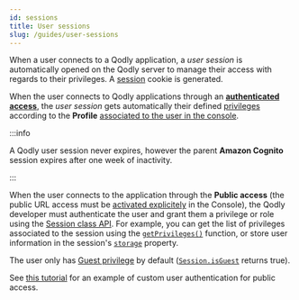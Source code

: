 ```yaml
---
id: sessions
title: User sessions
slug: /guides/user-sessions
---
```


When a user connects to a Qodly application, a *user session* is automatically opened on the Qodly server to manage their access with regards to their privileges. A [session](../SessionClass.md) cookie is generated.

When the user connects to Qodly applications through an [**authenticated access**](../../get-started/access.md#authenticated-access), the *user session* gets automatically their defined [privileges](../../4DQodlyPro/roles/rolesPrivilegesOverview.md) according to the **Profile** [associated to the user in the console](../../console/userAccountManagement.md#add-new-user). 

:::info

A Qodly user session never expires, however the parent **Amazon Cognito** session expires after one week of inactivity.

:::

When the user connects to the application through the **Public access** (the public URL access must be [activated explicitely](../../console/resourceMonitoring.md#application-access) in the Console), the Qodly developer must authenticate the user and grant them a privilege or role using the [Session class API](../SessionClass.md). For example, you can get the list of privileges associated to the session using the [`getPrivileges()`](../SessionClass.md#getprivileges) function, or store user information in the session's [`storage`](../SessionClass.md#storage) property.

The user only has [Guest privilege](../../4DQodlyPro/roles/datastorePermissions.md#introducing-the-guest-privilege) by default ([`Session.isGuest`](../SessionClass.md#isguest) returns true).  

See [this tutorial](./login.md) for an example of custom user authentication for public access. 

